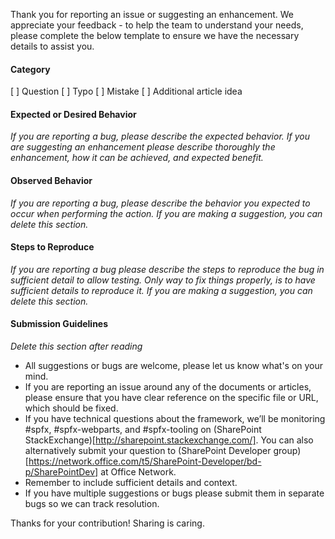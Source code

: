 Thank you for reporting an issue or suggesting an enhancement. We appreciate your feedback - to help the team to understand your needs, please complete the below template to ensure we have the necessary details to assist you. 

#### Category
[ ] Question
[ ] Typo
[ ] Mistake
[ ] Additional article idea

#### Expected or Desired Behavior
_If you are reporting a bug, please describe the expected behavior. If you are suggesting an enhancement please describe thoroughly the enhancement, how it can be achieved, and expected benefit._

#### Observed Behavior
_If you are reporting a bug, please describe the behavior you expected to occur when performing the action. If you are making a suggestion, you can delete this section._

#### Steps to Reproduce
_If you are reporting a bug please describe the steps to reproduce the bug in sufficient detail to allow testing. Only way to fix things properly, is to have sufficient details to reproduce it. If you are making a suggestion, you can delete this section._

#### Submission Guidelines
_Delete this section after reading_
- All suggestions or bugs are welcome, please let us know what's on your mind.
- If you are reporting an issue around any of the documents or articles, please ensure that you have clear reference on the specific file or URL, which should be fixed.
- If you have technical questions about the framework, we’ll be monitoring #spfx, #spfx-webparts, and #spfx-tooling on (SharePoint StackExchange)[http://sharepoint.stackexchange.com/]. You can also alternatively submit your question to (SharePoint Developer group)[https://network.office.com/t5/SharePoint-Developer/bd-p/SharePointDev] at Office Network.
- Remember to include sufficient details and context.
- If you have multiple suggestions or bugs please submit them in separate bugs so we can track resolution.

Thanks for your contribution! Sharing is caring.
